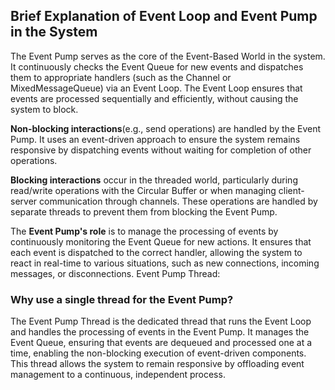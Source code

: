 ## Brief Explanation of Event Loop and Event Pump in the System

The Event Pump serves as the core of the Event-Based World in the system. It continuously checks the Event Queue for new events and dispatches them to appropriate handlers (such as the Channel or MixedMessageQueue) via an Event Loop. The Event Loop ensures that events are processed sequentially and efficiently, without causing the system to block.

**Non-blocking interactions**(e.g., send operations) are handled by the Event Pump. It uses an event-driven approach to ensure the system remains responsive by dispatching events without waiting for completion of other operations.

**Blocking interactions** occur in the threaded world, particularly during read/write operations with the Circular Buffer or when managing client-server communication through channels. These operations are handled by separate threads to prevent them from blocking the Event Pump.

The **Event Pump's role** is to manage the processing of events by continuously monitoring the Event Queue for new actions. It ensures that each event is dispatched to the correct handler, allowing the system to react in real-time to various situations, such as new connections, incoming messages, or disconnections.
Event Pump Thread:

### Why use a single thread for the Event Pump?
The Event Pump Thread is the dedicated thread that runs the Event Loop and handles the processing of events in the Event Pump. It manages the Event Queue, ensuring that events are dequeued and processed one at a time, enabling the non-blocking execution of event-driven components. This thread allows the system to remain responsive by offloading event management to a continuous, independent process.